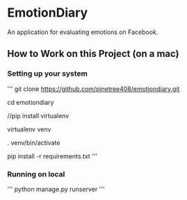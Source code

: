 EmotionDiary
==================
An application for evaluating emotions on Facebook.

## How to Work on this Project (on a mac)

### Setting up your system
'''
git clone https://github.com/pinetree408/emotiondiary.git

cd emotiondiary

//pip install virtualenv

virtualenv venv

. venv/bin/activate 

pip install -r requirements.txt
'''

### Running on local
'''
python manage.py runserver
'''

